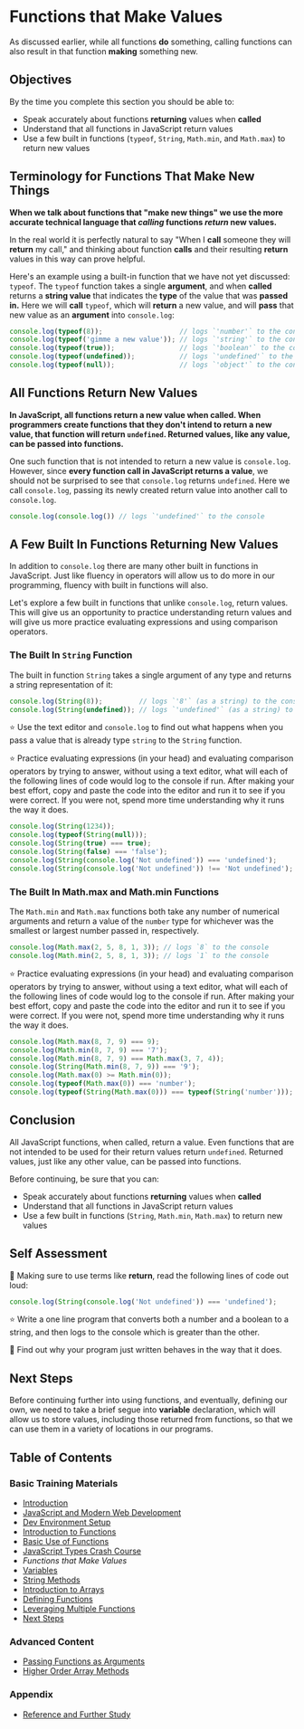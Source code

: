 # Functions that Make Values

As discussed earlier, while all functions **do** something, calling functions can also result in that function **making** something new.

## Objectives

By the time you complete this section you should be able to:

- Speak accurately about functions **returning** values when **called**
- Understand that all functions in JavaScript return values
- Use a few built in functions (`typeof`, `String`, `Math.min`, and `Math.max`) to return new values

## Terminology for Functions That Make New Things

**When we talk about functions that "make new things" we use the more accurate technical language that _calling_ functions _return_ new values.**

In the real world it is perfectly natural to say "When I **call** someone they will **return** my call," and thinking about function **calls** and their resulting **return** values in this way can prove helpful.

Here's an example using a built-in function that we have not yet discussed: `typeof`. The `typeof` function takes a single **argument**, and when **called** returns a **string value** that indicates the **type** of the value that was **passed in.** Here we will **call** `typeof`, which will **return** a new value, and will **pass** that new value as an **argument** into `console.log`:

```javascript
console.log(typeof(8));                   // logs `'number'` to the console
console.log(typeof('gimme a new value')); // logs `'string'` to the console
console.log(typeof(true));                // logs `'boolean'` to the console
console.log(typeof(undefined));           // logs `'undefined'` to the console
console.log(typeof(null));                // logs `'object'` to the console
```

## All Functions Return New Values

**In JavaScript, all functions return a new value when called. When programmers create functions that they don't intend to return a new value, that function will return `undefined`. Returned values, like any value, can be passed into functions.**

One such function that is not intended to return a new value is `console.log`. However, since **every function call in JavaScript returns a value**, we should not be surprised to see that `console.log` returns `undefined`. Here we call `console.log`, passing its newly created return value into another call to `console.log`.

```javascript
console.log(console.log()) // logs `'undefined'` to the console
```

## A Few Built In Functions Returning New Values

In addition to `console.log` there are many other built in functions in JavaScript. Just like fluency in operators will allow us to do more in our programming, fluency with built in functions will also.

Let's explore a few built in functions that unlike `console.log`, return values. This will give us an opportunity to practice understanding return values and will give us more practice evaluating expressions and using comparison operators.

### The Built In `String` Function

The built in function `String` takes a single argument of any type and returns a string representation of it:

```javascript
console.log(String(8));         // logs `'8'` (as a string) to the console
console.log(String(undefined)); // logs `'undefined'` (as a string) to the console
```

:star: Use the text editor and `console.log` to find out what happens when you pass a value that is already type `string` to the `String` function.

:star: Practice evaluating expressions (in your head) and evaluating comparison operators by trying to answer, without using a text editor, what will each of the following lines of code would log to the console if run. After making your best effort, copy and paste the code into the editor and run it to see if you were correct. If you were not, spend more time understanding why it runs the way it does.

```javascript
console.log(String(1234));
console.log(typeof(String(null)));
console.log(String(true) === true);
console.log(String(false) === 'false');
console.log(String(console.log('Not undefined')) === 'undefined');
console.log(String(console.log('Not undefined')) !== 'Not undefined');
```

### The Built In Math.max and Math.min Functions

The `Math.min` and `Math.max` functions both take any number of numerical arguments and return a value of the `number` type for whichever was the smallest or largest number passed in, respectively.

```javascript
console.log(Math.max(2, 5, 8, 1, 3)); // logs `8` to the console
console.log(Math.min(2, 5, 8, 1, 3)); // logs `1` to the console
```

:star: Practice evaluating expressions (in your head) and evaluating comparison operators by trying to answer, without using a text editor, what will each of the following lines of code would log to the console if run. After making your best effort, copy and paste the code into the editor and run it to see if you were correct. If you were not, spend more time understanding why it runs the way it does.

```javascript
console.log(Math.max(8, 7, 9) === 9);
console.log(Math.min(8, 7, 9) === '7');
console.log(Math.min(8, 7, 9) === Math.max(3, 7, 4));
console.log(String(Math.min(8, 7, 9)) === '9');
console.log(Math.max(0) >= Math.min(0));
console.log(typeof(Math.max(0)) === 'number');
console.log(typeof(String(Math.max(0))) === typeof(String('number')));
```

## Conclusion

All JavaScript functions, when called, return a value. Even functions that are not intended to be used for their return values return `undefined`. Returned values, just like any other value, can be passed into functions.

Before continuing, be sure that you can:

- Speak accurately about functions **returning** values when **called**
- Understand that all functions in JavaScript return values
- Use a few built in functions (`String`, `Math.min`, `Math.max`) to return new values

## Self Assessment

:speak_no_evil: Making sure to use terms like **return**, read the following lines of code out loud:

```javascript
console.log(String(console.log('Not undefined')) === 'undefined');
```

:star: Write a one line program that converts both a number and a boolean to a string, and then logs to the console which is greater than the other.

:star2: Find out why your program just written behaves in the way that it does.

## Next Steps

Before continuing further into using functions, and eventually, defining our own, we need to take a brief segue into **variable** declaration, which will allow us to store values, including those returned from functions, so that we can use them in a variety of locations in our programs.

## Table of Contents

### Basic Training Materials

- [Introduction](../README.md)
- [JavaScript and Modern Web Development](modern_web_development.md)
- [Dev Environment Setup](setup.md)
- [Introduction to Functions](intro_to_javascript_functions.md)
- [Basic Use of Functions](basic_use_of_functions.md)
- [JavaScript Types Crash Course](type_crash_course.md)
- *Functions that Make Values*
- [Variables](variables.md)
- [String Methods](string_methods.md)
- [Introduction to Arrays](intro_to_arrays.md)
- [Defining Functions](defining_functions.md)
- [Leveraging Multiple Functions](leveraging_multiple_functions.md)
- [Next Steps](next_steps.md)

### Advanced Content

- [Passing Functions as Arguments](passing_functions_as_arguments.md)
- [Higher Order Array Methods](higher_order_array_methods.md)

### Appendix

- [Reference and Further Study](reference.md)
